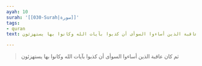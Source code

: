 ```yaml
---
ayah: 10
surah: '[[030-Surah|سورة]]'
tags:
- quran
text: ثم كان عاقبة الذين أساءوا السوأى أن كذبوا بآيات الله وكانوا بها يستهزئون

---
```

> ثم كان عاقبة الذين أساءوا السوأى أن كذبوا بآيات الله وكانوا بها يستهزئون
